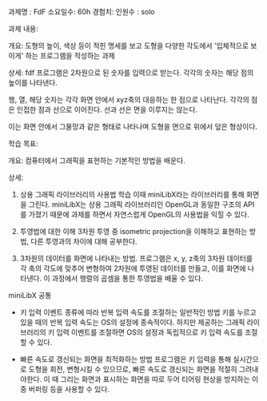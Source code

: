 과제명 : FdF
소요일수: 60h
경험치: 
인원수 : solo

과제 내용:

개요: 
도형의 높이, 색상 등이 적힌 명세를 보고 도형을 다양한 각도에서 '입체적으로 보이게' 하는 프로그램을 작성하는 과제

상세:
fdf 프로그램은 2차원으로 된 숫자를 입력으로 받는다. 각각의 숫자는 해당 점의 높이를 나타낸다. 

행, 열, 해당 숫자는 각각 화면 안에서 xyz축의 대응하는 한 점으로 나타난다.
각각의 점은 인접한 점과 선으로 이어진다. 선과 선은 면을 이루지는 않는다.

이는 화면 안에서 그물망과 같은 형태로 나타나며 도형을 면으로 위에서 덮은 형상이다. 


학습 목표: 

개요: 
컴퓨터에서 그래픽을 표현하는 기본적인 방법을 배운다. 

상세: 
1. 상용 그래픽 라이브러리의 사용법 학습
이때 miniLibX라는 라이브러리를 통해 화면을 그린다. miniLibX는 상용 그래픽 라이브러리인 OpenGL과 동일한 구조의 API를 가졌기 때문에 과제를 하면서 자연스럽게 OpenGL의 사용법을 익힐 수 있다. 

2. 투영법에 대한 이해
3차원 투영 중 isometric projection을 이해하고 표현하는 방법, 다른 투영과의 차이에 대해 공부한다.

3. 3차원의 데이터를 화면에 나타내는 방법.
프로그램은 x, y, z축의 3차원 데이터를 각 축의 각도에 맞추어 변형하여 2차원에 투영된 데이터를 만들고, 이를 화면에 나타낸다. 
이 과정에서 행렬의 곱셈을 통한 투영법을 배울 수 있다. 



miniLibX 공통

-  키 입력 이벤트 종류에 따라 반복 입력 속도를 조절하는 일반적인 방법
키를 누르고 있을 때의 반복 입력 속도는 OS의 설정에 종속적이다. 하지만 제공하는 그래픽 라이브러리의 키 입력 이벤트를 조절하면 OS의 설정과 독립적으로 키 입력 속도를 조절할 수 있다.

-  빠른 속도로 갱신되는 화면을 최적화하는 방법
프로그램은 키 입력을 통해 실시간으로 도형을 회전, 변형시킬 수 있으므로, 빠른 속도로 갱신되는 화면을 적절히 그려내야한다. 이 때 그리는 화면과 표시하는 화면을 따로 두어 티어링 현상을 방지하는 이중 버퍼링 등을 사용할 수 있다.
